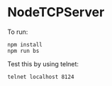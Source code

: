 # NodeTCPServer

To run:
```
npm install 
npm run bs
```

Test this by using telnet:
```
telnet localhost 8124
```
